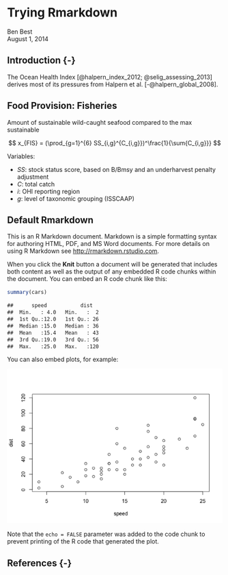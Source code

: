 # Trying Rmarkdown
Ben Best  
August 1, 2014  

## Introduction {-}

The Ocean Health Index [@halpern_index_2012; @selig_assessing_2013] derives most of its pressures from Halpern et al. [-@halpern_global_2008].

## Food Provision: Fisheries

Amount of sustainable wild-caught seafood compared to the max sustainable

$$
x_{FIS} =  (\prod_{g=1}^{6} SS_{i,g}^{C_{i,g}})^\frac{1}{\sum{C_{i,g}}}
$$

Variables:

- $SS$: stock status score, based on B/Bmsy and an underharvest penalty adjustment
- $C$: total catch
- $i$: OHI reporting region
- $g$: level of taxonomic grouping (ISSCAAP)</small>


## Default Rmarkdown

This is an R Markdown document. Markdown is a simple formatting syntax for authoring HTML, PDF, and MS Word documents. For more details on using R Markdown see <http://rmarkdown.rstudio.com>.

When you click the **Knit** button a document will be generated that includes both content as well as the output of any embedded R code chunks within the document. You can embed an R code chunk like this:


```r
summary(cars)
```

```
##      speed           dist    
##  Min.   : 4.0   Min.   :  2  
##  1st Qu.:12.0   1st Qu.: 26  
##  Median :15.0   Median : 36  
##  Mean   :15.4   Mean   : 43  
##  3rd Qu.:19.0   3rd Qu.: 56  
##  Max.   :25.0   Max.   :120
```

You can also embed plots, for example:

![Scatterplot of cars.](./test_files/figure-html/unnamed-chunk-2.png) 

Note that the `echo = FALSE` parameter was added to the code chunk to prevent printing of the R code that generated the plot.

## References {-}
<!-- placeholder for References in toc --!>
